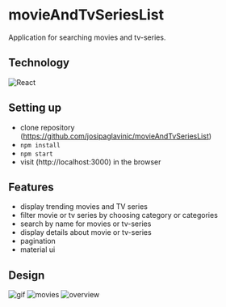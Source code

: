 # movieAndTvSeriesList

Application for searching movies and tv-series.

## Technology
<img alt="React" src="https://img.shields.io/badge/react%20-%2320232a.svg?&style=for-the-badge&logo=react&logoColor=%2361DAFB"/>


## Setting up
- clone repository (https://github.com/josipaglavinic/movieAndTvSeriesList)
- ``` npm install ```
- ``` npm start ```
-  visit (http://localhost:3000) in the browser

## Features
- display trending movies and TV series 
- filter movie or tv series by choosing category or categories
- search by name for movies or tv-series
- display details about movie or tv-series
- pagination
- material ui


## Design

![gif](https://user-images.githubusercontent.com/75853323/146002991-8f8b1f1a-f623-4f39-baf2-53b8b65bbbc9.gif)
![movies](https://user-images.githubusercontent.com/75853323/146003559-802fd185-737b-4e76-9a62-6e99710f6dbb.PNG)
![overview](https://user-images.githubusercontent.com/75853323/146369997-b913040c-bf53-4eed-a5f1-0fe434fd87e8.PNG)
